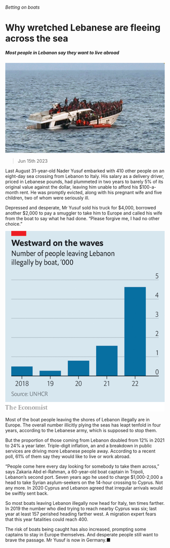 ###### Betting on boats

# Why wretched Lebanese are fleeing across the sea 

##### Most people in Lebanon say they want to live abroad 

![image](images/20230617_MAP502.jpg) 

> Jun 15th 2023 

Last August 31-year-old Nader Yusuf embarked with 410 other people on an eight-day sea crossing from Lebanon to Italy. His salary as a delivery driver, priced in Lebanese pounds, had plummeted in two years to barely 5% of its original value against the dollar, leaving him unable to afford his $100-a-month rent. He was promptly evicted, along with his pregnant wife and five children, two of whom were seriously ill.

Depressed and desperate, Mr Yusuf sold his truck for $4,000, borrowed another $2,000 to pay a smuggler to take him to Europe and called his wife from the boat to say what he had done. “Please forgive me, I had no other choice.”

![image](images/20230617_MAC454.png) 


Most of the boat people leaving the shores of Lebanon illegally are  in Europe. The overall number illicitly plying the seas has leapt tenfold in four years, according to the Lebanese army, which is supposed to stop them. 

But the proportion of those coming from Lebanon doubled from 12% in 2021 to 24% a year later. Triple-digit inflation, an  and a breakdown in public services are driving more Lebanese people away. According to a recent poll, 61% of them say they would like to live or work abroad.

“People come here every day looking for somebody to take them across,” says Zakaria Abd el-Rahman, a 60-year-old boat captain in Tripoli, Lebanon’s second port. Seven years ago he used to charge $1,000-2,000 a head to take Syrian asylum-seekers on the 14-hour crossing to Cyprus. Not any more. In 2020 Cyprus and Lebanon agreed that irregular arrivals would be swiftly sent back. 

So most boats leaving Lebanon illegally now head for Italy, ten times farther. In 2019 the number who died trying to reach nearby Cyprus was six; last year at least 157 perished heading farther west. A migration expert fears that this year fatalities could reach 400.

 The risk of boats being caught has also increased, prompting some captains to stay in Europe themselves. And desperate people still want to brave the passage. Mr Yusuf is now in Germany.■


